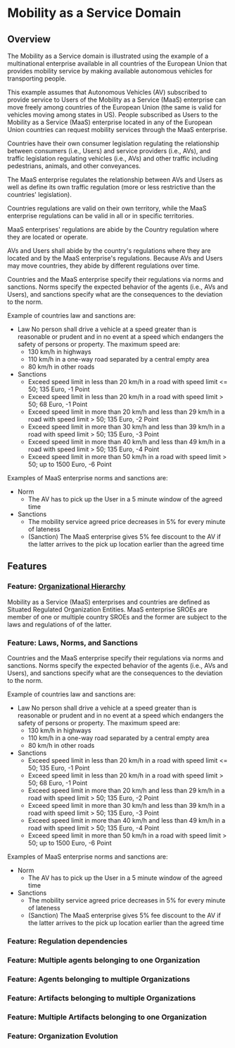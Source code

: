# Mobility as a Service Domain

## Overview
The Mobility as a Service domain is illustrated using the example of a multinational enterprise available in all countries of the European Union that provides mobility service by making available autonomous vehicles for transporting people.

This example assumes that Autonomous Vehicles (AV) subscribed to provide service to Users of the Mobility as a Service (MaaS) enterprise can move freely among countries of the European Union (the same is valid for vehicles moving among states in US). People subscribed as Users to the Mobility as a Service (MaaS) enterprise located in any of the European Union countries can request mobility services through the MaaS enterprise.

Countries have their own consumer legislation regulating the relationship between consumers (i.e., Users) and service providers (i.e., AVs), and traffic legislation regulating vehicles (i.e., AVs) and other traffic including pedestrians, animals, and other conveyances.

The MaaS enterprise regulates the relationship between AVs and Users as well as define its own traffic regulation (more or less restrictive than the countries' legislation).

Countries regulations are valid on their own territory, while the MaaS enterprise regulations can be valid in all or in specific territories.

MaaS enterprises' regulations are abide by the Country regulation where they are located or operate.

AVs and Users shall abide by the country's regulations where they are located and by the MaaS enterprise's regulations. Because AVs and Users may move countries, they abide by different regulations over time.

Countries and the MaaS enterprise specify their regulations via norms and sanctions. Norms specify the expected behavior of the agents (i.e., AVs and Users), and sanctions specify what are the consequences to the deviation to the norm.

Example of countries law and sanctions are:
* Law No person shall drive a vehicle at a speed greater than is reasonable or prudent and in no event at a speed which endangers the safety of persons or property. The maximum speed are:
  + 130 km/h in highways
  + 110 km/h in a one-way road separated by a central empty area
  + 80 km/h in other roads
* Sanctions
  + Exceed speed limit in less than 20 km/h in a road with speed limit <= 50; 135 Euro, -1 Point
  + Exceed speed limit in less than 20 km/h in a road with speed limit > 50; 68 Euro, -1 Point
  + Exceed speed limit in more than 20 km/h and less than 29 km/h in a road with speed limit > 50; 135 Euro, -2 Point
  + Exceed speed limit in more than 30 km/h and less than 39 km/h in a road with speed limit > 50; 135 Euro, -3 Point
  + Exceed speed limit in more than 40 km/h and less than 49 km/h in a road with speed limit > 50; 135 Euro, -4 Point
  + Exceed speed limit in more than 50 km/h in a road with speed limit > 50; up to 1500 Euro, -6 Point

Examples of MaaS enterprise norms and sanctions are:
* Norm
  + The AV has to pick up the User in a 5 minute window of the agreed time
* Sanctions
  + The mobility service agreed price decreases in 5% for every minute of lateness
  + (Sanction) The MaaS enterprise gives 5% fee discount to the AV if the latter arrives to the pick up location earlier than the agreed time

## Features

### Feature: [Organizational Hierarchy](./../tests/organizational-hierarchy/feature.md)
Mobility as a Service (MaaS) enterprises and countries are defined as Situated Regulated Organization Entities. MaaS enterprise SROEs are member of one or multiple country SROEs and the former are subject to the laws and regulations of of the latter.

### Feature: Laws, Norms, and Sanctions
Countries and the MaaS enterprise specify their regulations via norms and sanctions. Norms specify the expected behavior of the agents (i.e., AVs and Users), and sanctions specify what are the consequences to the deviation to the norm.

Example of countries law and sanctions are:
* Law No person shall drive a vehicle at a speed greater than is reasonable or prudent and in no event at a speed which endangers the safety of persons or property. The maximum speed are:
  + 130 km/h in highways
  + 110 km/h in a one-way road separated by a central empty area
  + 80 km/h in other roads
* Sanctions
  + Exceed speed limit in less than 20 km/h in a road with speed limit <= 50; 135 Euro, -1 Point
  + Exceed speed limit in less than 20 km/h in a road with speed limit > 50; 68 Euro, -1 Point
  + Exceed speed limit in more than 20 km/h and less than 29 km/h in a road with speed limit > 50; 135 Euro, -2 Point
  + Exceed speed limit in more than 30 km/h and less than 39 km/h in a road with speed limit > 50; 135 Euro, -3 Point
  + Exceed speed limit in more than 40 km/h and less than 49 km/h in a road with speed limit > 50; 135 Euro, -4 Point
  + Exceed speed limit in more than 50 km/h in a road with speed limit > 50; up to 1500 Euro, -6 Point

Examples of MaaS enterprise norms and sanctions are:
* Norm
  + The AV has to pick up the User in a 5 minute window of the agreed time
* Sanctions
  + The mobility service agreed price decreases in 5% for every minute of lateness
  + (Sanction) The MaaS enterprise gives 5% fee discount to the AV if the latter arrives to the pick up location earlier than the agreed time

### Feature: Regulation dependencies

### Feature: Multiple agents belonging to one Organization

### Feature: Agents belonging to multiple Organizations

### Feature: Artifacts belonging to multiple Organizations

### Feature: Multiple Artifacts belonging to one Organization

### Feature: Organization Evolution
